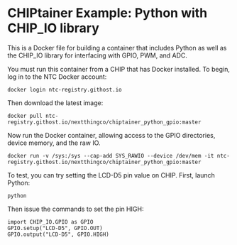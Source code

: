 # CHIPtainer Example: Python with CHIP_IO library

This is a Docker file for building a container that includes Python as well as the CHIP_IO library for interfacing with GPIO, PWM, and ADC.

You must run this container from a CHIP that has Docker installed. To begin, log in to the NTC Docker account:

```
docker login ntc-registry.githost.io
```

Then download the latest image:

```
docker pull ntc-registry.githost.io/nextthingco/chiptainer_python_gpio:master
```

Now run the Docker container, allowing access to the GPIO directories, device memory, and the raw IO.

```
docker run -v /sys:/sys --cap-add SYS_RAWIO --device /dev/mem -it ntc-registry.githost.io/nextthingco/chiptainer_python_gpio:master
```

To test, you can try setting the LCD-D5 pin value on CHIP. First, launch Python:

```
python
```

Then issue the commands to set the pin HIGH:

```
import CHIP_IO.GPIO as GPIO
GPIO.setup("LCD-D5", GPIO.OUT)
GPIO.output("LCD-D5", GPIO.HIGH)
```
